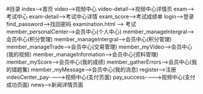 #目录
index-->首页
video-->视频中心
video-detail-->视频中心详情页
exam-->考试中心
exam-detail-->考试中心详情
exam_score-->考试成绩单
login-->登录
find_password-->找回密码
examination.html --> 考试
member_personalCenter-->会员中心(个人中心)
member_manageIntergral-->会员中心(积分管理)
member_manageIntergral-->会员中心(积分管理)
member_manageTrade-->会员中心(交易管理)
member_myVideo-->会员中心(我的视频)
member_manageInformation-->会员中心(资料管理)
member_myScore-->会员中心(我的成绩)
member_gatherErrors-->会员中心(我的错题集)
member_myMessage-->会员中心(我的消息)
register-->注册
videoCenter_pay---->视频中心(支付页面)
pay_success---->视频中心(支付成功页面)
news-->新闻详情页面

